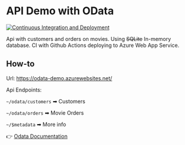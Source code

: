 # API Demo with OData

[![Continuous Integration and Deployment](https://github.com/astrolans/odata-demo-test/actions/workflows/ci-cd.yaml/badge.svg)](https://github.com/astrolans/odata-demo-test/actions/workflows/ci-cd.yaml)

Api with customers and orders on movies. Using <s>SQLite</s> In-memory database.
CI with Github Actions deploying to Azure Web App Service.

## How-to
Url: https://odata-demo.azurewebsites.net/

Api Endpoints:

```~/odata/customers``` ➡ Customers

```~/odata/orders``` ➡ Movie Orders

```~/$metadata``` ➡ More info

👉 [Odata Documentation](https://www.odata.org/documentation/)
